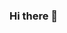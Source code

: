 ### Hi there 👋

<!--
**johan-84/johan-84** is a ✨ _special_ ✨ repository because its `README.md` (this file) appears on your GitHub profile.
On
Here are some ideas to get you started:

- 🔭 I’m currently working on ...
- 🌱 I’m currently learning ...
- 👯 I’m looking to collaborate on ...
- 🤔 I’m looking for help with ...
- 💬 Ask me about ...
- 📫 How to reach me: ...
- 😄 Pronouns: ...
- ⚡ Fun fact: ...
-->
